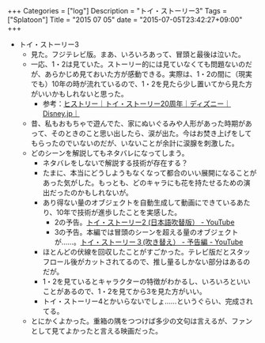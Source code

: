 +++
Categories = ["log"]
Description = "トイ・ストーリー3"
Tags = ["Splatoon"]
Title = "2015 07 05"
date = "2015-07-05T23:42:27+09:00"
+++

* トイ・ストーリー3
	* 見た。フジテレビ版。まあ、いろいろあって、冒頭と最後は泣いた。
	* 一応、1・2は見ていた。ストーリー的には見ていなくても問題ないのだが、あらかじめ見ておいた方が感動できる。実際は、1・2の間に（現実でも）10年の時が流れているので、1・2を見たら少し置いてから見た方がいいかもしれないと思った。
		* 参考：[ヒストリー｜トイ・ストーリー20周年｜ディズニー｜Disney.jp｜](http://www.disney.co.jp/fc/toystory20/history.html)
	* 昔、私もおもちゃで遊んでた、家にぬいぐるみや人形があった時期があって、そのときのこと思い出したら、涙が出た。今はお焚き上げをしてもらったのでいないのだが、いないことが余計に涙腺を刺激した。
	* どのシーンを解説してもネタバレになってしまう。
		* ネタバレをしないで解説する技術が存在する？
		* たまに、本当にどうしようもなくなって都合のいい展開になることがあった気がした。もっとも、どのキャラにも花を持たせるための演出だったのかもしれないが。
		* あり得ない量のオブジェクトを自動生成して動画にできているあたり、10年で技術が進歩したことを実感した。
			* 2の予告。[トイ・ストーリー2 (日本語吹替版） - YouTube](https://www.youtube.com/watch?v=Ru1HdNzh-5I)
			* 3の予告。本編では冒頭のシーンを超える量のオブジェクトが……。[トイ・ストーリー３(吹き替え） - 予告編 - YouTube](https://www.youtube.com/watch?v=xainav288FI)
		* ほとんどの伏線を回収したことがすごかった。テレビ版だとスタッフロール後がカットされてるので、推し量るしかない部分はあるのだが。
		* 1・2を見ているとキャラクターの特徴がわかるし、いろいろといいことがあるので、1・2を見てから3を見た方がいい。
		* トイ・ストーリー4とかいらないでしょ……というぐらい、完成されてる。
	* とにかくよかった。重箱の隅をつつけば多少の文句は言えるが、ファンとして見てよかったと言える映画だった。